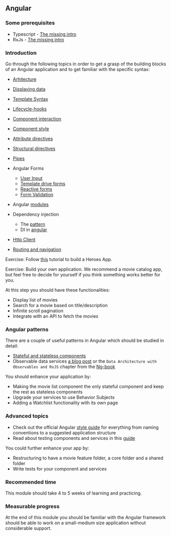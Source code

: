 ## Angular

### Some prerequisites
* Typescript - [The missing intro](https://toddmotto.com/typescript-the-missing-introduction)
* RxJs - [The missing intro](https://gist.github.com/staltz/868e7e9bc2a7b8c1f754/)

### Introduction

Go through the following topics in order to get a grasp of the building blocks of an Angular application and to get familiar with the specific syntax: 

* [Arhitecture](https://angular.io/guide/architecture)
* [Displaying data](https://angular.io/guide/displaying-data)
* [Template Syntax](https://angular.io/guide/template-syntax)
* [Lifecycle-hooks](https://angular.io/guide/lifecycle-hooks)
* [Component interaction](https://angular.io/guide/component-interaction)
* [Component style](https://angular.io/guide/component-styles)
* [Attribute directives](https://angular.io/guide/attribute-directives)
* [Structural directives](https://angular.io/guide/attribute-directives)
* [Pipes](https://angular.io/guide/pipes)
* Angular Forms
    * [User Input](https://angular.io/guide/user-input)
    * [Template drive forms](https://angular.io/guide/forms)
    * [Reactive forms](https://angular.io/guide/reactive-forms)
    * [Form Validation](https://angular.io/guide/form-validation)
* Angular [modules](https://angular.io/guide/ngmodule)
* Dependency injection
    * The [pattern](https://angular.io/guide/dependency-injection-pattern)
    * DI in [angular](https://angular.io/guide/dependency-injection)

* [Http Client](https://angular.io/guide/http)
* [Routing and navigation](https://angular.io/guide/router)

Exercise: Follow [this](https://angular.io/tutorial) tutorial to build a Heroes App.

Exercise: Build your own application. We recommend a movie catalog app, but feel free to decide for yourself if you think something works better for you.

At this step you should have these functionalities:
* Display list of movies
* Search for a movie based on title/description
* Infinite scroll pagination
* Integrate with an API to fetch the movies

### Angular patterns
There are a couple of useful patterns in Angular which should be studied in detail:
* [Stateful and stateless components](https://toddmotto.com/stateful-stateless-components)
* Observable data services [a blog post](https://blog.angular-university.io/how-to-build-angular2-apps-using-rxjs-observable-data-services-pitfalls-to-avoid/) or the `Data Architecture with Observables and RxJS` chapter from the [Ng-book](https://www.ng-book.com/2/)

You should enhance your application by: 
* Making the movie list component the only stateful component and keep the rest as stateless components
* Upgrade your services to use Behavior Subjects
* Adding a Watchlist functionality with its own page

### Advanced topics
* Check out the official Angular [style guide](https://angular.io/guide/styleguide) for everything from naming conventions to a suggested application structure 
* Read about testing components and services in this [guide](https://angular.io/guide/testing)

You could further enhance your app by:
* Restructuring to have a movie feature folder, a core folder and a shared folder
* Write tests for your component and services

### Recommended time
This module should take 4 to 5 weeks of learning and practicing.

### Measurable progress
At the end of this module you should be familiar with the Angular framework should be able to work on a small-medium size application without considerable support.
